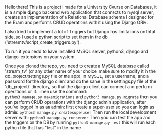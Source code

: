 Hello there! 
This is a project I made for a University Course on Databases, it is a simple django backend web application that connects to mysql server, creates
an implementation of a Relational Database schema I designed for the Exam and performs CRUD operations with it using the Django ORM.

I also tried to implement a lot of Triggers but Django has limitations on thtat side, so I used a python script to set them in the db ('streamtv/script_create_triggers.py').

To run it you nedd to have installed MySQL server, python3, django and django-extensions on your system.

Once you cloned the repo, you need to create a MySQL database called 'stream_tv' (or any other name of your choice, make sure to modify it in the db_project/settings.py file of the app!) in MySQL, set a username, and a password for the django client and do the same in the settings.py file of the 'db_project/' directory, so that the django client can connect and perform operations on it.
Then use the command:  
`python3 manage.py makemigrations`
and 
`python3 manage.py migrate`
then you can perform CRUD operations with the django admin application, after you've logged in as an admin:
first create a super-user so you can login as admin:
`python3 manage.py createsuperuser`
Then run the local development server with:
`python3 manage.py runserver`
Then you can test the app and the triggers on the DB by running
`python3 manage.py test` this will run each python file that has "test" in the name. 
